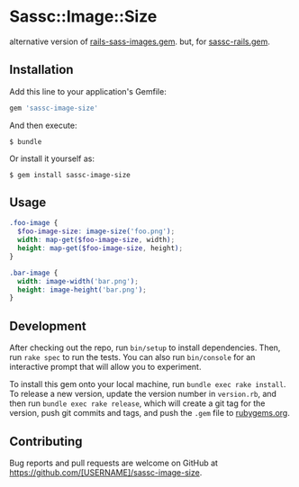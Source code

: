 # Sassc::Image::Size

alternative version of [rails-sass-images.gem](https://github.com/ai/rails-sass-images). but, for [sassc-rails.gem](https://github.com/sass/sassc-rails).

## Installation

Add this line to your application's Gemfile:

```ruby
gem 'sassc-image-size'
```

And then execute:

    $ bundle

Or install it yourself as:

    $ gem install sassc-image-size

## Usage

```scss
.foo-image {
  $foo-image-size: image-size('foo.png');
  width: map-get($foo-image-size, width);
  height: map-get($foo-image-size, height);
}

.bar-image {
  width: image-width('bar.png');
  height: image-height('bar.png');
}
```

## Development

After checking out the repo, run `bin/setup` to install dependencies. Then, run `rake spec` to run the tests. You can also run `bin/console` for an interactive prompt that will allow you to experiment.

To install this gem onto your local machine, run `bundle exec rake install`. To release a new version, update the version number in `version.rb`, and then run `bundle exec rake release`, which will create a git tag for the version, push git commits and tags, and push the `.gem` file to [rubygems.org](https://rubygems.org).

## Contributing

Bug reports and pull requests are welcome on GitHub at https://github.com/[USERNAME]/sassc-image-size.
